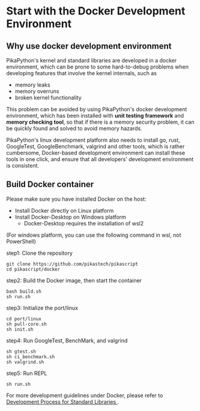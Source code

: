 # Start with the Docker Development Environment

## Why use docker development environment

PikaPython's kernel and standard libraries are developed in a docker environment, which can be prone to some hard-to-debug problems when developing features that involve the kernel internals, such as

- memory leaks
- memory overruns
- broken kernel functionality

This problem can be avoided by using PikaPython's docker development environment, which has been installed with **unit testing framework** and **memory checking tool**, so that if there is a memory security problem, it can be quickly found and solved to avoid memory hazards.

PikaPython's linux development platform also needs to install go, rust, GoogleTest, GoogleBenchmark, valgrind and other tools, which is rather cumbersome, Docker-based development environment can install these tools in one click, and ensure that all developers' development environment is consistent.


## Build Docker container

Please make sure you have installed Docker on the host:

- Install Docker directly on Linux platform
- Install Docker-Desktop on Windows platform
  - Docker-Desktop requires the installation of wsl2 

(For windows platform, you can use the following command in wsl, not PowerShell)

step1: Clone the repository

``` shell
git clone https://github.com/pikastech/pikascript
cd pikascript/docker 
```

step2: Build the Docker image, then start the container
```
bash build.sh
sh run.sh
```

step3: Initialize the port/linux

``` shell	
cd port/linux
sh pull-core.sh
sh init.sh
```

step4: Run GoogleTest, BenchMark, and valgrind
``` shell
sh gtest.sh
sh ci_benchmark.sh
sh valgrind.sh
```

step5: Run REPL
``` shell
sh run.sh
```

For more development guidelines under Docker, please refer to [ Development Process for Standard Libraries ](contribute_to_stdlib.html).

